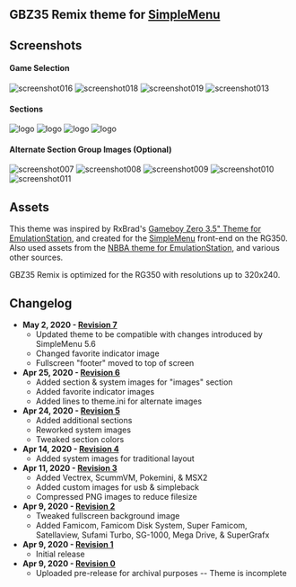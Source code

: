GBZ35 Remix theme for [SimpleMenu](https://github.com/fgl82/simplemenu)
---

## Screenshots


#### Game Selection

![screenshot016](https://user-images.githubusercontent.com/14294487/80256292-23846a00-8644-11ea-96dd-3f1ee23838e7.png) ![screenshot018](https://user-images.githubusercontent.com/14294487/80256293-241d0080-8644-11ea-8113-b15b70ce3c65.png)
![screenshot019](https://user-images.githubusercontent.com/14294487/80256294-241d0080-8644-11ea-9b82-fd5823c1aecf.png) ![screenshot013](https://user-images.githubusercontent.com/14294487/80256350-3ac35780-8644-11ea-8221-edb8cc5d4068.png)

#### Sections

![logo](https://user-images.githubusercontent.com/14294487/80256603-9beb2b00-8644-11ea-99c9-6995a66afc53.png) ![logo](https://user-images.githubusercontent.com/14294487/80256613-9f7eb200-8644-11ea-8f41-8473b00e6cff.png)
![logo](https://user-images.githubusercontent.com/14294487/80256620-a60d2980-8644-11ea-84bc-b384aaa5dca4.png) ![logo](https://user-images.githubusercontent.com/14294487/80256650-bcb38080-8644-11ea-985d-fbb1f1d2c303.png)

#### Alternate Section Group Images (Optional)

![screenshot007](https://user-images.githubusercontent.com/14294487/80255679-0733fd80-8643-11ea-8c9f-73cefad52578.png) ![screenshot008](https://user-images.githubusercontent.com/14294487/80255685-0bf8b180-8643-11ea-9379-24b2c1c167c3.png)
![screenshot009](https://user-images.githubusercontent.com/14294487/80255687-0d29de80-8643-11ea-84b3-6df4b85fe8de.png) ![screenshot010](https://user-images.githubusercontent.com/14294487/80255689-0e5b0b80-8643-11ea-9db7-2f9452a99787.png)
![screenshot011](https://user-images.githubusercontent.com/14294487/80255694-10bd6580-8643-11ea-98ef-0f0eb7ec6a44.png)

## Assets
This theme was inspired by RxBrad's [Gameboy Zero 3.5" Theme for EmulationStation](https://github.com/rxbrad/es-theme-gbz35), and created for the [SimpleMenu](https://github.com/fgl82/simplemenu) front-end on the RG350. Also used assets from the [NBBA theme for EmulationStation](https://github.com/RetroPie/es-theme-nbba), and various other sources.

GBZ35 Remix is optimized for the RG350 with resolutions up to 320x240.

**Changelog**
---
* **May 2, 2020 - [Revision 7](https://github.com/westoncampbell/sm-theme-gbz35-remix/releases/tag/7)**
  * Updated theme to be compatible with changes introduced by SimpleMenu 5.6
  * Changed favorite indicator image
  * Fullscreen "footer" moved to top of screen
* **Apr 25, 2020 - [Revision 6](https://github.com/westoncampbell/sm-theme-gbz35-remix/releases/tag/6)**
  * Added section & system images for "images" section
  * Added favorite indicator images
  * Added lines to theme.ini for alternate images
* **Apr 24, 2020 - [Revision 5](https://github.com/westoncampbell/sm-theme-gbz35-remix/releases/tag/5)**
  * Added additional sections
  * Reworked system images
  * Tweaked section colors
* **Apr 14, 2020 - [Revision 4](https://github.com/westoncampbell/sm-theme-gbz35-remix/releases/tag/4)**
  * Added system images for traditional layout
* **Apr 11, 2020 - [Revision 3](https://github.com/westoncampbell/sm-theme-gbz35-remix/releases/tag/3)**
  * Added Vectrex, ScummVM, Pokemini, & MSX2
  * Added custom images for usb & simpleback
  * Compressed PNG images to reduce filesize
* **Apr 9, 2020 - [Revision 2](https://github.com/westoncampbell/sm-theme-gbz35-remix/releases/tag/2)**
  * Tweaked fullscreen background image
  * Added Famicom, Famicom Disk System, Super Famicom, Satellaview, Sufami Turbo, SG-1000, Mega Drive, & SuperGrafx
* **Apr 9, 2020 - [Revision 1](https://github.com/westoncampbell/sm-theme-gbz35-remix/releases/tag/1)**
  * Initial release
* **Apr 9, 2020 - [Revision 0](https://github.com/westoncampbell/sm-theme-gbz35-remix/releases/tag/0)**
  * Uploaded pre-release for archival purposes -- Theme is incomplete
